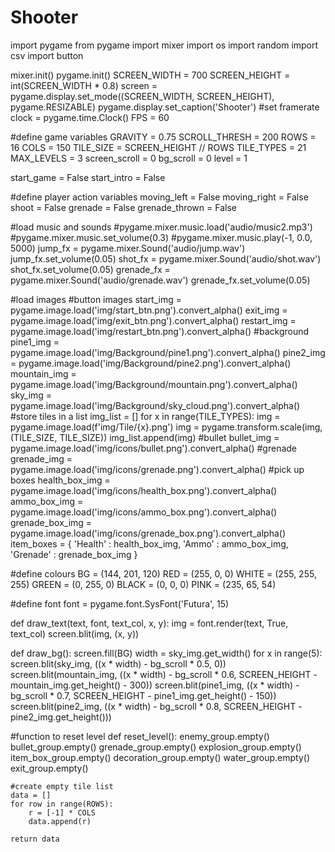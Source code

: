 # Shooter
import pygame
from pygame import mixer
import os
import random
import csv
import button

mixer.init()
pygame.init()
SCREEN_WIDTH = 700
SCREEN_HEIGHT = int(SCREEN_WIDTH * 0.8)
screen = pygame.display.set_mode((SCREEN_WIDTH, SCREEN_HEIGHT),
                                 pygame.RESIZABLE)
pygame.display.set_caption('Shooter')
#set framerate
clock = pygame.time.Clock()
FPS = 60

#define game variables
GRAVITY = 0.75
SCROLL_THRESH = 200
ROWS = 16
COLS = 150
TILE_SIZE = SCREEN_HEIGHT // ROWS
TILE_TYPES = 21
MAX_LEVELS = 3
screen_scroll = 0
bg_scroll = 0
level = 1

start_game = False
start_intro = False


#define player action variables
moving_left = False
moving_right = False
shoot = False
grenade = False
grenade_thrown = False


#load music and sounds
#pygame.mixer.music.load('audio/music2.mp3')
#pygame.mixer.music.set_volume(0.3)
#pygame.mixer.music.play(-1, 0.0, 5000)
jump_fx = pygame.mixer.Sound('audio/jump.wav')
jump_fx.set_volume(0.05)
shot_fx = pygame.mixer.Sound('audio/shot.wav')
shot_fx.set_volume(0.05)
grenade_fx = pygame.mixer.Sound('audio/grenade.wav')
grenade_fx.set_volume(0.05)


#load images
#button images
start_img = pygame.image.load('img/start_btn.png').convert_alpha()
exit_img = pygame.image.load('img/exit_btn.png').convert_alpha()
restart_img = pygame.image.load('img/restart_btn.png').convert_alpha()
#background
pine1_img = pygame.image.load('img/Background/pine1.png').convert_alpha()
pine2_img = pygame.image.load('img/Background/pine2.png').convert_alpha()
mountain_img = pygame.image.load('img/Background/mountain.png').convert_alpha()
sky_img = pygame.image.load('img/Background/sky_cloud.png').convert_alpha()
#store tiles in a list
img_list = []
for x in range(TILE_TYPES):
	img = pygame.image.load(f'img/Tile/{x}.png')
	img = pygame.transform.scale(img, (TILE_SIZE, TILE_SIZE))
	img_list.append(img)
#bullet
bullet_img = pygame.image.load('img/icons/bullet.png').convert_alpha()
#grenade
grenade_img = pygame.image.load('img/icons/grenade.png').convert_alpha()
#pick up boxes
health_box_img = pygame.image.load('img/icons/health_box.png').convert_alpha()
ammo_box_img = pygame.image.load('img/icons/ammo_box.png').convert_alpha()
grenade_box_img = pygame.image.load('img/icons/grenade_box.png').convert_alpha()
item_boxes = {
	'Health'	: health_box_img,
	'Ammo'		: ammo_box_img,
	'Grenade'	: grenade_box_img
}


#define colours
BG = (144, 201, 120)
RED = (255, 0, 0)
WHITE = (255, 255, 255)
GREEN = (0, 255, 0)
BLACK = (0, 0, 0)
PINK = (235, 65, 54)

#define font
font = pygame.font.SysFont('Futura', 15)


def draw_text(text, font, text_col, x, y):
	img = font.render(text, True, text_col)
	screen.blit(img, (x, y))


def draw_bg():
	screen.fill(BG)
	width = sky_img.get_width()
	for x in range(5):
		screen.blit(sky_img, ((x * width) - bg_scroll * 0.5, 0))
		screen.blit(mountain_img, ((x * width) - bg_scroll * 0.6, SCREEN_HEIGHT - mountain_img.get_height() - 300))
		screen.blit(pine1_img, ((x * width) - bg_scroll * 0.7, SCREEN_HEIGHT - pine1_img.get_height() - 150))
		screen.blit(pine2_img, ((x * width) - bg_scroll * 0.8, SCREEN_HEIGHT - pine2_img.get_height()))




#function to reset level
def reset_level():
	enemy_group.empty()
	bullet_group.empty()
	grenade_group.empty()
	explosion_group.empty()
	item_box_group.empty()
	decoration_group.empty()
	water_group.empty()
	exit_group.empty()

	#create empty tile list
	data = []
	for row in range(ROWS):
		r = [-1] * COLS
		data.append(r)

	return data



